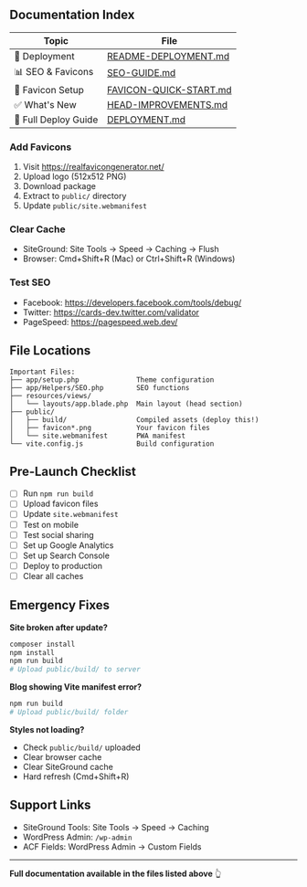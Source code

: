 ## Documentation Index

| Topic | File |
|-------|------|
| 🚀 Deployment | [README-DEPLOYMENT.md](README-DEPLOYMENT.md) |
| 📊 SEO & Favicons | [SEO-GUIDE.md](SEO-GUIDE.md) |
| 🎨 Favicon Setup | [FAVICON-QUICK-START.md](FAVICON-QUICK-START.md) |
| ✅ What's New | [HEAD-IMPROVEMENTS.md](HEAD-IMPROVEMENTS.md) |
| 🔧 Full Deploy Guide | [DEPLOYMENT.md](DEPLOYMENT.md) |

### Add Favicons
1. Visit https://realfavicongenerator.net/
2. Upload logo (512x512 PNG)
3. Download package
4. Extract to `public/` directory
5. Update `public/site.webmanifest`

### Clear Cache
- SiteGround: Site Tools → Speed → Caching → Flush
- Browser: Cmd+Shift+R (Mac) or Ctrl+Shift+R (Windows)

### Test SEO
- Facebook: https://developers.facebook.com/tools/debug/
- Twitter: https://cards-dev.twitter.com/validator
- PageSpeed: https://pagespeed.web.dev/

## File Locations

```
Important Files:
├── app/setup.php              Theme configuration
├── app/Helpers/SEO.php        SEO functions
├── resources/views/
│   └── layouts/app.blade.php  Main layout (head section)
├── public/
│   ├── build/                 Compiled assets (deploy this!)
│   ├── favicon*.png           Your favicon files
│   └── site.webmanifest       PWA manifest
└── vite.config.js             Build configuration
```

## Pre-Launch Checklist

- [ ] Run `npm run build`
- [ ] Upload favicon files
- [ ] Update `site.webmanifest`
- [ ] Test on mobile
- [ ] Test social sharing
- [ ] Set up Google Analytics
- [ ] Set up Search Console
- [ ] Deploy to production
- [ ] Clear all caches

## Emergency Fixes

**Site broken after update?**
```bash
composer install
npm install
npm run build
# Upload public/build/ to server
```

**Blog showing Vite manifest error?**
```bash
npm run build
# Upload public/build/ folder
```

**Styles not loading?**
- Check `public/build/` uploaded
- Clear browser cache
- Clear SiteGround cache
- Hard refresh (Cmd+Shift+R)

## Support Links

- SiteGround Tools: Site Tools → Speed → Caching
- WordPress Admin: `/wp-admin`
- ACF Fields: WordPress Admin → Custom Fields

---

**Full documentation available in the files listed above** 👆
